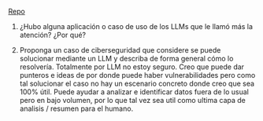 [Repo]()

1. ¿Hubo alguna aplicación o caso de uso de los LLMs que le llamó más la atención? ¿Por qué?

2. Proponga un caso de ciberseguridad que considere se puede solucionar mediante un LLM y describa de forma general cómo lo resolvería.
Totalmente por LLM no estoy seguro. Creo que puede dar punteros e ideas de por donde puede haber vulnerabilidades pero como tal solucionar el caso no hay un escenario concreto donde creo que sea 100% útil. Puede ayudar a analizar e identificar datos fuera de lo usual pero en bajo volumen, por lo que tal vez sea util como ultima capa de analisis / resumen para el humano.